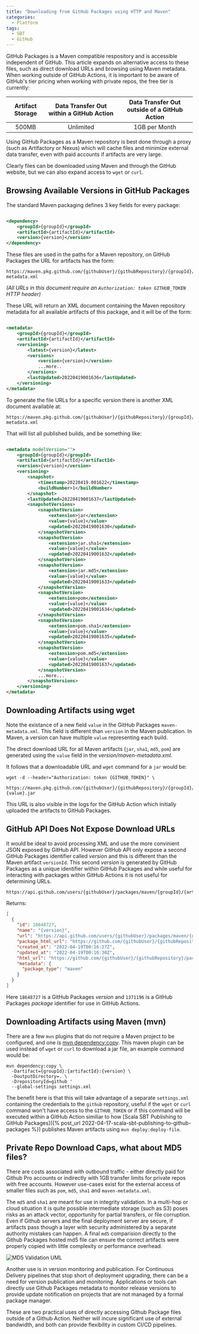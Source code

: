 ```yaml
---
title: "Downloading from GitHub Packages using HTTP and Maven"
categories:
  - Platform
tags:
  - SBT
  - GitHub
---
```


GitHub Packages is a Maven compatible respository and is accessible independent of GitHub. This article expands on
alternative access to these files, such as direct download URLs and browsing using Maven metadata. When working outside
of GitHub Actions, it is important to be aware of GitHub's tier pricing when working with private repos, the free tier
is currently:

| Artifact Storage | Data Transfer Out within a GitHub Action | Data Transfer Out outside of a GitHub Action |
|:----------------:|:----------------------------------------:|:--------------------------------------------:|
|      500MB       |                Unlimited                 |                1GB per Month                 |

Using GitHub Packages as a Maven repository is best done through a proxy (such as Artifactory or Nexus) which will cache
files and minimize external data transfer, even with paid accounts if artifacts are very large.

Clearly files can be downloaded using Maven and through the GitHub website, but we can also expand access to `wget`
or `curl`.

## Browsing Available Versions in GitHub Packages

The standard Maven packaging defines 3 key fields for every package:

```xml

<dependency>
    <groupId>{groupId}</groupId>
    <artifactId>{artifactId}</artifactId>
    <version>{version}</version>
</dependency>
```

These files are used in the paths for a Maven repository, on GitHub Packages the URL for artifacts has the form:

```shell
https://maven.pkg.github.com/{githubUser}/{githubRepository}/{groupId}/{artifactId}/maven-metadata.xml
```

_(All URLs in this document require an `Authorization: token GITHUB_TOKEN` HTTP header)_

These URL will return an XML document containing the Maven repository metadata for all available artifacts of this
package, and it will be of the form:

```xml

<metadata>
    <groupId>{groupId}</groupId>
    <artifactId>{artifactId}</artifactId>
    <versioning>
        <latest>{version}</latest>
        <versions>
            <version>{version}</version>
            ...more..
        </versions>
        <lastUpdated>20220419001636</lastUpdated>
    </versioning>
</metadata>
```

To generate the file URLs for a specific version there is another XML document available at:

```shell
https://maven.pkg.github.com/{githubUser}/{githubRepository}/{groupId}/{artifactId}/{version}/maven-metadata.xml
```

That will list all published builds, and be something like:

```xml

<metadata modelVersion="">
    <groupId>{groupId}</groupId>
    <artifactId>{artifactId}</artifactId>
    <version>{version}</version>
    <versioning>
        <snapshot>
            <timestamp>20220419.001622</timestamp>
            <buildNumber>1</buildNumber>
        </snapshot>
        <lastUpdated>20220419001637</lastUpdated>
        <snapshotVersions>
            <snapshotVersion>
                <extension>jar</extension>
                <value>{value}</value>
                <updated>20220419001630</updated>
            </snapshotVersion>
            <snapshotVersion>
                <extension>jar.sha1</extension>
                <value>{value}</value>
                <updated>20220419001632</updated>
            </snapshotVersion>
            <snapshotVersion>
                <extension>jar.md5</extension>
                <value>{value}</value>
                <updated>20220419001633</updated>
            </snapshotVersion>
            <snapshotVersion>
                <extension>pom</extension>
                <value>{value}</value>
                <updated>20220419001634</updated>
            </snapshotVersion>
            <snapshotVersion>
                <extension>pom.sha1</extension>
                <value>{value}</value>
                <updated>20220419001635</updated>
            </snapshotVersion>
            <snapshotVersion>
                <extension>pom.md5</extension>
                <value>{value}</value>
                <updated>20220419001637</updated>
            </snapshotVersion>
            ...more...
        </snapshotVersions>
    </versioning>
</metadata>
```

## Downloading Artifacts using wget

Note the existance of a new field `value` in the GitHub Packages `maven-metadata.xml`. This field is different
than `version` in the Maven publication. In Maven, a version can have multiple `value` representing each build.

The direct download URL for all Maven artifacts (`jar`, `sha1`, `md5`, `pom`) are generated using the `value` field in
the _version/maven-metadata.xml_.

It follows that a downloadable URL and `wget` command for a `jar` would be:

```shell
wget -d --header="Authorization: token {GITHUB_TOKEN}" \
 https://maven.pkg.github.com/{githubUser}/{githubRepository}/{groupId}/{artifactId}/{version}/{artifactId}-{value}.jar
```

This URL is also visible in the logs for the GitHub Action which initially uploaded the artifacts to GitHub Packages.

## GitHub API Does Not Expose Download URLs

It would be ideal to avoid processing XML and use the more convinient JSON exposed by GitHub API. However GitHub API
only expose a second GitHub Packages identifier called *version* and this is different than the Maven
artifact `versionId`. This second *version* is generated by GitHub Packages as a unique identifier within GitHub
Packages and while useful for interacting with packages within GitHub Actions it is not useful for determining URLs.

```shell
https://api.github.com/users/{githubUser}/packages/maven/{groupId}/{artifactId}/versions
```

Returns:

```json
[
  {
    "id": 18648727,
    "name": "{version}",
    "url": "https://api.github.com/users/{githubUser}/packages/maven/{groupId}/{artifactId}/versions/18648727",
    "package_html_url": "https://github.com/{githubUser}/{githubRepository}/packages/1371196",
    "created_at": "2022-04-19T00:16:27Z",
    "updated_at": "2022-04-19T00:16:30Z",
    "html_url": "https://github.com/{githubUser}/{githubRepository}/packages/1371196?version={version}",
    "metadata": {
      "package_type": "maven"
    }
  }
]
```

Here `18648727` is a GitHub Packages *version* and `1371196` is a GitHub Packages *package* identifier for use in GitHub
Actions.

## Downloading Artifacts using Maven (mvn)

There are a few `mvn` plugins that do not require a Maven project to be configured, and one
is [mvn dependency:copy](https://maven.apache.org/plugins/maven-dependency-plugin/copy-mojo.html). This maven plugin can
be used instead of `wget` or `curl` to download a jar file, an example command would be:

```
mvn dependency:copy \
  -Dartifact={groupId}:{artifactId}:{version} \
  -DoutputDirectory=. \
  -DrepositoryId=github '
  --global-settings settings.xml
```

The benefit here is that this will take advantage of a separate `settings.xml` containing the credentials to
the `github` repository, useful if the `wget` or `curl` command won't have access to the `GITHUB_TOKEN` or if this
command will be executed within a GitHub Action similiar to how [Scala SBT Publishing to GitHub Packages]({% post_url
2022-04-17-scala-sbt-publishing-to-github-packages %}) publishes Maven artifacts using `mvn deploy:deploy-file`.

## Private Repo Download Caps, what about MD5 files?

There are costs associated with outbound traffic - either directly paid for Github Pro accounts or indirectly with 1GB
transfer limits for private repos with free accounts. However use-cases exist for the external access of smaller files
such as `pom`, `md5`, `sha1` and `maven-metadata.xml`.

The `md5` and `sha1` are meant for use in integrity validation. In a multi-hop or cloud situation it is quite possible
intermediate storage (such as S3) poses risks as an attack vector, opportunity for partial transfers, or file
corruption. Even if Github servers and the final deployment server are secure, if artifacts pass though a layer with
security administered by a separate authority mistakes can happen. A final `md5` comparision directly to the Github
Packages hosted md5 file can ensure the correct artifacts were properly copied with little complexity or performance
overhead.

<img src="/assets/images/2022/04-20/md5validation.png" alt="MD5 Validation UML" title="MD5 Validation UML" style="text-align: center;"/>

Another use is in version monitoring and publication. For Continuous Delivery pipelines that stop short of deployment
upgrading, there can be a need for version publication and monitoring. Applications or tools can directly use Github
Packages metadata to monitor release versions to provide update notification on projects that are not managed by a
formal package manager.

These are two practical uses of directly accessing Github Package files outside of a Github Action. Neither will incure
significant use of external bandwidth, and both can provide flexibility in custom CI/CD pipelines. 
